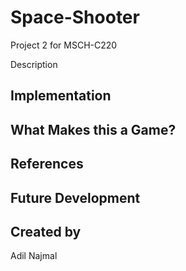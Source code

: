 # Space-Shooter
Project 2 for MSCH-C220

Description

## Implementation

## What Makes this a Game?

## References

## Future Development

## Created by
Adil Najmal
